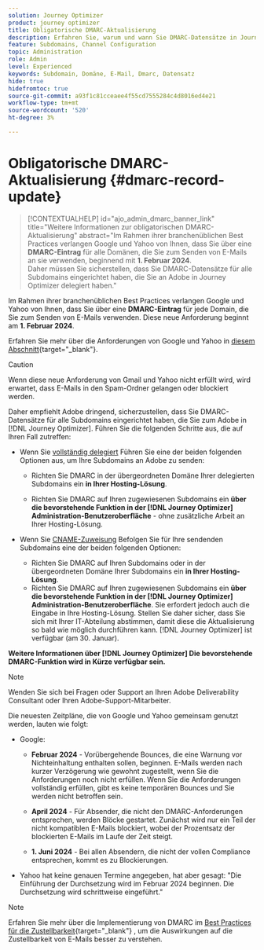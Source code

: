 ```yaml
---
solution: Journey Optimizer
product: journey optimizer
title: Obligatorische DMARC-Aktualisierung
description: Erfahren Sie, warum und wann Sie DMARC-Datensätze in Journey Optimizer festlegen müssen
feature: Subdomains, Channel Configuration
topic: Administration
role: Admin
level: Experienced
keywords: Subdomain, Domäne, E-Mail, Dmarc, Datensatz
hide: true
hidefromtoc: true
source-git-commit: a93f1c81cceaee4f55cd7555284c4d8016ed4e21
workflow-type: tm+mt
source-wordcount: '520'
ht-degree: 3%

---
```


# Obligatorische DMARC-Aktualisierung {#dmarc-record-update}

>[!CONTEXTUALHELP]
>id="ajo_admin_dmarc_banner_link"
>title="Weitere Informationen zur obligatorischen DMARC-Aktualisierung"
>abstract="Im Rahmen ihrer branchenüblichen Best Practices verlangen Google und Yahoo von Ihnen, dass Sie über eine **DMARC-Eintrag** für alle Domänen, die Sie zum Senden von E-Mails an sie verwenden, beginnend mit **1. Februar 2024**. <br>Daher müssen Sie sicherstellen, dass Sie DMARC-Datensätze für alle Subdomains eingerichtet haben, die Sie an Adobe in Journey Optimizer delegiert haben."

Im Rahmen ihrer branchenüblichen Best Practices verlangen Google und Yahoo von Ihnen, dass Sie über eine **DMARC-Eintrag** für jede Domain, die Sie zum Senden von E-Mails verwenden. Diese neue Anforderung beginnt am **1. Februar 2024**.

Erfahren Sie mehr über die Anforderungen von Google und Yahoo in [diesem Abschnitt](https://experienceleague.adobe.com/docs/deliverability-learn/deliverability-best-practice-guide/additional-resources/guidance-around-changes-to-google-and-yahoo.html?lang=en#dmarc%3A){target="_blank"}.

>[!CAUTION]
>
>Wenn diese neue Anforderung von Gmail und Yahoo nicht erfüllt wird, wird erwartet, dass E-Mails in den Spam-Ordner gelangen oder blockiert werden.

Daher empfiehlt Adobe dringend, sicherzustellen, dass Sie DMARC-Datensätze für alle Subdomains eingerichtet haben, die Sie zum Adobe in [!DNL Journey Optimizer]. Führen Sie die folgenden Schritte aus, die auf Ihren Fall zutreffen:

<!--
* Set up DMARC on your subdomains, or on the parent domain of your subdomains, **in your hosting solution**. You can do it as of now.

* Set up DMARC on your delegated subdomains **using the upcoming feature in the [!DNL Journey Optimizer] administration UI** - with no extra work on your hosting solution. This feature will be available on January 30, 2024.

    >[!CAUTION]
    >
    >If you have set up [CNAME delegation](delegate-subdomain.md#cname-subdomain-delegation) for your sending subdomains, it will also require some entry into your hosting solution. Make sure you coordinate with your IT department so that they can perform the update as soon as the [!DNL Journey Optimizer] feature is available (on January 30, 2024). (and be ready on February 1st, 2024)

    More details on the [!DNL Journey Optimizer] DMARC upcoming feature will come soon.
-->

* Wenn Sie [vollständig delegiert](delegate-subdomain.md#full-subdomain-delegation) Führen Sie eine der beiden folgenden Optionen aus, um Ihre Subdomains an Adobe zu senden:

   * Richten Sie DMARC in der übergeordneten Domäne Ihrer delegierten Subdomains ein **in Ihrer Hosting-Lösung**.

   * Richten Sie DMARC auf Ihren zugewiesenen Subdomains ein **über die bevorstehende Funktion in der [!DNL Journey Optimizer] Administration-Benutzeroberfläche** - ohne zusätzliche Arbeit an Ihrer Hosting-Lösung.

* Wenn Sie [CNAME-Zuweisung](delegate-subdomain.md#cname-subdomain-delegation) Befolgen Sie für Ihre sendenden Subdomains eine der beiden folgenden Optionen:
   * Richten Sie DMARC auf Ihren Subdomains oder in der übergeordneten Domäne Ihrer Subdomains ein **in Ihrer Hosting-Lösung**.
   * Richten Sie DMARC auf Ihren zugewiesenen Subdomains ein **über die bevorstehende Funktion in der [!DNL Journey Optimizer] Administration-Benutzeroberfläche**. Sie erfordert jedoch auch die Eingabe in Ihre Hosting-Lösung. Stellen Sie daher sicher, dass Sie sich mit Ihrer IT-Abteilung abstimmen, damit diese die Aktualisierung so bald wie möglich durchführen kann. [!DNL Journey Optimizer] ist verfügbar (am 30. Januar). <!--and be ready on February 1st, 2024-->

**Weitere Informationen über [!DNL Journey Optimizer] Die bevorstehende DMARC-Funktion wird in Kürze verfügbar sein.**

>[!NOTE]
>
>Wenden Sie sich bei Fragen oder Support an Ihren Adobe Deliverability Consultant oder Ihren Adobe-Support-Mitarbeiter.

Die neuesten Zeitpläne, die von Google und Yahoo gemeinsam genutzt werden, lauten wie folgt:

* Google:

   * **Februar 2024** - Vorübergehende Bounces, die eine Warnung vor Nichteinhaltung enthalten sollen, beginnen. E-Mails werden nach kurzer Verzögerung wie gewohnt zugestellt, wenn Sie die Anforderungen noch nicht erfüllen. Wenn Sie die Anforderungen vollständig erfüllen, gibt es keine temporären Bounces und Sie werden nicht betroffen sein.

   * **April 2024** - Für Absender, die nicht den DMARC-Anforderungen entsprechen, werden Blöcke gestartet. Zunächst wird nur ein Teil der nicht kompatiblen E-Mails blockiert, wobei der Prozentsatz der blockierten E-Mails im Laufe der Zeit steigt.

   * **1. Juni 2024** - Bei allen Absendern, die nicht der vollen Compliance entsprechen, kommt es zu Blockierungen.

* Yahoo hat keine genauen Termine angegeben, hat aber gesagt: &quot;Die Einführung der Durchsetzung wird im Februar 2024 beginnen. Die Durchsetzung wird schrittweise eingeführt.&quot;

>[!NOTE]
>
>Erfahren Sie mehr über die Implementierung von DMARC im [Best Practices für die Zustellbarkeit](https://experienceleague.adobe.com/docs/deliverability-learn/deliverability-best-practice-guide/additional-resources/technotes/implement-dmarc.html#about){target="_blank"} , um die Auswirkungen auf die Zustellbarkeit von E-Mails besser zu verstehen.
